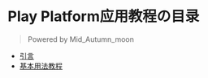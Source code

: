 # Play Platform应用教程の目录
> Powered by Mid_Autumn_moon

* [引言](intro.md)
* [基本用法教程](basic_how-to/script.md)
